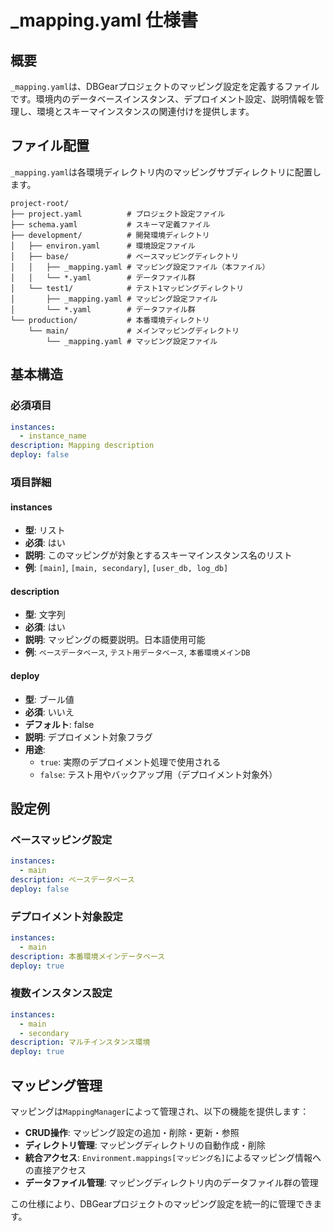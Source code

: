 # _mapping.yaml 仕様書

## 概要

`_mapping.yaml`は、DBGearプロジェクトのマッピング設定を定義するファイルです。環境内のデータベースインスタンス、デプロイメント設定、説明情報を管理し、環境とスキーマインスタンスの関連付けを提供します。

## ファイル配置

`_mapping.yaml`は各環境ディレクトリ内のマッピングサブディレクトリに配置します。

```
project-root/
├── project.yaml          # プロジェクト設定ファイル
├── schema.yaml           # スキーマ定義ファイル
├── development/          # 開発環境ディレクトリ
│   ├── environ.yaml      # 環境設定ファイル
│   ├── base/             # ベースマッピングディレクトリ
│   │   ├── _mapping.yaml # マッピング設定ファイル（本ファイル）
│   │   └── *.yaml        # データファイル群
│   └── test1/            # テスト1マッピングディレクトリ
│       ├── _mapping.yaml # マッピング設定ファイル
│       └── *.yaml        # データファイル群
└── production/           # 本番環境ディレクトリ
    └── main/             # メインマッピングディレクトリ
        └── _mapping.yaml # マッピング設定ファイル
```

## 基本構造

### 必須項目

```yaml
instances:
  - instance_name
description: Mapping description
deploy: false
```

### 項目詳細

#### instances
- **型**: リスト
- **必須**: はい
- **説明**: このマッピングが対象とするスキーマインスタンス名のリスト
- **例**: `[main]`, `[main, secondary]`, `[user_db, log_db]`

#### description
- **型**: 文字列
- **必須**: はい
- **説明**: マッピングの概要説明。日本語使用可能
- **例**: `ベースデータベース`, `テスト用データベース`, `本番環境メインDB`

#### deploy
- **型**: ブール値
- **必須**: いいえ
- **デフォルト**: false
- **説明**: デプロイメント対象フラグ
- **用途**: 
  - `true`: 実際のデプロイメント処理で使用される
  - `false`: テスト用やバックアップ用（デプロイメント対象外）

## 設定例

### ベースマッピング設定

```yaml
instances:
  - main
description: ベースデータベース
deploy: false
```

### デプロイメント対象設定

```yaml
instances:
  - main
description: 本番環境メインデータベース
deploy: true
```

### 複数インスタンス設定

```yaml
instances:
  - main
  - secondary
description: マルチインスタンス環境
deploy: true
```

## マッピング管理

マッピングは`MappingManager`によって管理され、以下の機能を提供します：

- **CRUD操作**: マッピング設定の追加・削除・更新・参照
- **ディレクトリ管理**: マッピングディレクトリの自動作成・削除
- **統合アクセス**: `Environment.mappings[マッピング名]`によるマッピング情報への直接アクセス
- **データファイル管理**: マッピングディレクトリ内のデータファイル群の管理

この仕様により、DBGearプロジェクトのマッピング設定を統一的に管理できます。